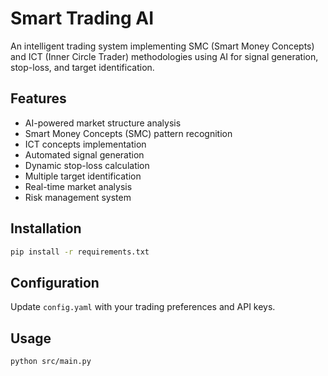 # Smart Trading AI

An intelligent trading system implementing SMC (Smart Money Concepts) and ICT (Inner Circle Trader) methodologies using AI for signal generation, stop-loss, and target identification.

## Features
- AI-powered market structure analysis
- Smart Money Concepts (SMC) pattern recognition
- ICT concepts implementation
- Automated signal generation
- Dynamic stop-loss calculation
- Multiple target identification
- Real-time market analysis
- Risk management system

## Installation
```bash
pip install -r requirements.txt
```

## Configuration
Update `config.yaml` with your trading preferences and API keys.

## Usage
```bash
python src/main.py
```